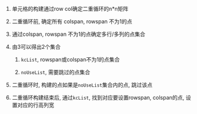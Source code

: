 1. 单元格的构建通过row col确定二重循环的n*n矩阵

2. 二重循环前, 确定所有 colspan, rowspan 不为1的点

3. 通过colspan, rowspan 不为1的点确定多行/多列的点集合
   
4. 由3可以得出2个集合

   1) `kcList`, rowspan或colspan不为1的点集合

   2) `noUseList`, 需要跳过的点集合

5. 二重循环时, 构建的点如果是`noUseList`集合内的点, 跳过该点

6. 二重循环构建结束后, 通过`kcList`, 找到对应要设置rowspan, colspan的点, 设置对应的行高列宽

